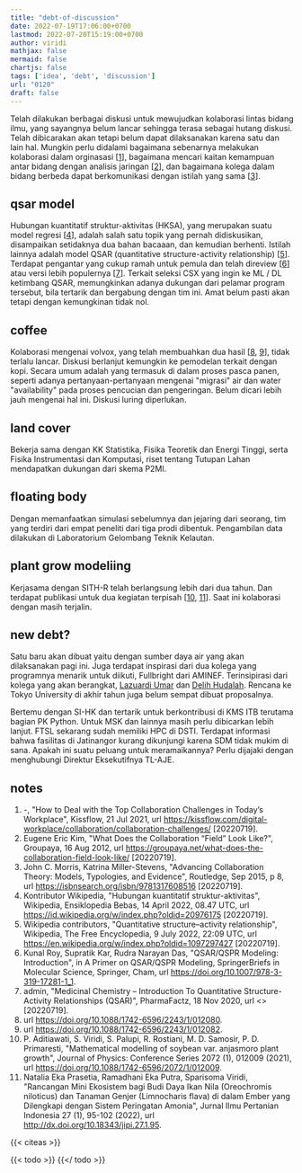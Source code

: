 ```yaml
---
title: "debt-of-discussion"
date: 2022-07-19T17:06:00+0700
lastmod: 2022-07-20T15:19:00+0700
author: viridi
mathjax: false
mermaid: false
chartjs: false
tags: ['idea', 'debt', 'discussion']
url: "0120"
draft: false
---
```

Telah dilakukan berbagai diskusi untuk mewujudkan kolaborasi lintas bidang ilmu, yang sayangnya belum lancar sehingga terasa sebagai hutang diskusi. Telah dibicarakan akan tetapi belum dapat dilaksanakan karena satu dan lain hal. Mungkin perlu didalami bagaimana sebenarnya melakukan kolaborasi dalam orginasasi [[1](#r01)], bagaimana mencari kaitan kemampuan antar bidang dengan analisis jaringan [[2](#r02)], dan bagaimana kolega dalam bidang berbeda dapat berkomunikasi dengan istilah yang sama [[3](#r03)].


## qsar model
Hubungan kuantitatif struktur-aktivitas (HKSA), yang merupakan suatu model regresi [[4](#r04)], adalah salah satu topik yang pernah didiskusikan, disampaikan setidaknya dua bahan bacaaan, dan kemudian berhenti. Istilah lainnya adalah model QSAR (quantitative structure-activity relationship) [[5](#r05)]. Terdapat pengantar yang cukup ramah untuk pemula dan telah direview [[6](#r06)] atau versi lebih populernya [[7](#r07)]. Terkait seleksi CSX yang ingin ke ML / DL ketimbang QSAR, memungkinkan adanya dukungan dari pelamar program tersebut, bila tertarik dan bergabung dengan tim ini. Amat belum pasti akan tetapi dengan kemungkinan tidak  nol.


## coffee
Kolaborasi mengenai volvox, yang telah membuahkan dua hasil [[8](#r08), [9](#r09)], tidak terlalu lancar. Diskusi berlanjut kemungkin ke pemodelan terkait dengan kopi. Secara umum adalah yang termasuk di dalam proses pasca panen, seperti adanya pertanyaan-pertanyaan mengenai "migrasi" air dan water "availability" pada proses pencucian dan pengeringan. Belum dicari lebih jauh mengenai hal ini. Diskusi luring diperlukan.


## land cover
Bekerja sama dengan KK Statistika, Fisika Teoretik dan Energi Tinggi, serta Fisika Instrumentasi dan Komputasi, riset tentang Tutupan Lahan mendapatkan dukungan dari skema P2MI.


## floating body
Dengan memanfaatkan simulasi sebelumnya dan jejaring dari seorang, tim yang terdiri dari empat peneliti dari tiga prodi dibentuk. Pengambilan data dilakukan di Laboratorium Gelombang Teknik Kelautan.


## plant grow modeliing
Kerjasama dengan SITH-R telah berlangsung lebih dari dua tahun. Dan terdapat publikasi untuk dua kegiatan terpisah [[10](#r10), [11](#r11)]. Saat ini kolaborasi dengan masih terjalin.


## new debt?
Satu baru akan dibuat yaitu dengan sumber daya air yang akan dilaksanakan pagi ini. Juga terdapat inspirasi dari dua kolega yang programnya menarik untuk diikuti, Fullbright dari AMINEF. Terinsipirasi dari kolega yang akan berangkat, [Lazuardi Umar](https://www.aminef.or.id/dr-lazuardi/) dan [Delih Hudalah](https://www.aminef.or.id/dr-delik-hudalah/). Rencana ke Tokyo University di akhir tahun juga belum sempat dibuat proposalnya.

Bertemu dengan SI-HK dan tertarik untuk berkontribusi di KMS ITB terutama bagian PK Python. Untuk MSK dan lainnya masih perlu dibicarkan lebih lanjut. FTSL sekarang sudah memiliki HPC di DSTI. Terdapat informasi bahwa fasilitas di Jatinangor kurang dikunjungi karena SDM tidak mukim di sana. Apakah ini suatu peluang untuk meramaikannya? Perlu dijajaki dengan menghubungi Direktur Eksekutifnya TL-AJE.


## notes
1. <a name='r01'></a>-, "How to Deal with the Top Collaboration Challenges in Today’s Workplace", Kissflow, 21 Jul 2021, url <https://kissflow.com/digital-workplace/collaboration/collaboration-challenges/> [20220719].
2. <a name='r02'></a>Eugene Eric Kim, "What Does the Collaboration “Field” Look Like?", Groupaya, 16 Aug 2012, url <https://groupaya.net/what-does-the-collaboration-field-look-like/> [20220719].
3. <a name='r03'></a>John C. Morris, Katrina Miller-Stevens, "Advancing Collaboration Theory: Models, Typologies, and Evidence", Routledge, Sep 2015, p 8, url <https://isbnsearch.org/isbn/9781317608516> [20220719].
4. <a name='r04'></a>Kontributor Wikipedia, "Hubungan kuantitatif struktur-aktivitas", Wikipedia, Ensiklopedia Bebas, 14 April 2022, 08.47 UTC, url <https://id.wikipedia.org/w/index.php?oldid=20976175> [20220719].
5. <a name='r05'></a>Wikipedia contributors, "Quantitative structure–activity relationship", Wikipedia, The Free Encyclopedia, 9 July 2022, 22:09 UTC, url <https://en.wikipedia.org/w/index.php?oldid=1097297427> [20220719].
6. <a name='r06'></a>Kunal Roy, Supratik Kar, Rudra Narayan Das, "QSAR/QSPR Modeling: Introduction", in A Primer on QSAR/QSPR Modeling, SpringerBriefs in Molecular Science, Springer, Cham, url <https://doi.org/10.1007/978-3-319-17281-1_1>.
7. <a name='r07'></a>admin, "Medicinal Chemistry – Introduction To Quantitative Structure-Activity Relationships (QSAR)", PharmaFactz, 18 Nov 2020, url <> [20220719].
8. <a name='r08'></a>url <https://doi.org/10.1088/1742-6596/2243/1/012080>.
9. <a name='r09'></a>url <https://doi.org/10.1088/1742-6596/2243/1/012082>.
10. <a name='r10'></a>P. Aditiawati, S. Viridi, S. Palupi, R. Rostiani, M. D. Samosir, P. D. Primaresti, "Mathematical modelling of soybean var. anjasmoro plant growth", Journal of Physics: Conference Series 2072 (1), 012009 (2021), url <https://doi.org/10.1088/1742-6596/2072/1/012009>.
11. <a name='r11'></a>Natalia Eka Prasetia, Ramadhani Eka Putra, Sparisoma Viridi, "Rancangan Mini Ekosistem bagi Budi Daya Ikan Nila (Oreochromis niloticus) dan Tanaman Genjer (Limnocharis flava) di dalam Ember yang Dilengkapi dengan Sistem Peringatan Amonia", Jurnal Ilmu Pertanian Indonesia 27 (1), 95-102 (2022), url <http://dx.doi.org/10.18343/jipi.27.1.95>.

{{< citeas >}}

{{< todo >}}
{{</ todo >}}